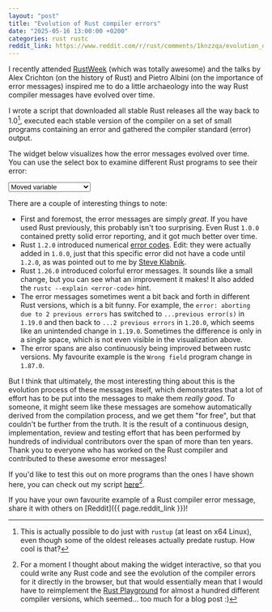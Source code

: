```yaml
---
layout: "post"
title: "Evolution of Rust compiler errors"
date: "2025-05-16 13:00:00 +0200"
categories: rust rustc
reddit_link: https://www.reddit.com/r/rust/comments/1knzzqa/evolution_of_rust_compiler_errors/
---
```


<link rel="stylesheet" href="https://cdnjs.cloudflare.com/ajax/libs/highlight.js/11.11.1/styles/default.min.css">
<link rel="stylesheet" href="/assets/posts/rustc-error-evolution/style.css" />
<script type="text/javascript" src="/assets/posts/rustc-error-evolution/ansi_up.js" defer></script>
<script type="text/javascript" src="https://cdn.jsdelivr.net/gh/highlightjs/cdn-release@latest/build/highlight.min.js" defer></script>
<script type="text/javascript" src="/assets/posts/rustc-error-evolution/script.js" defer></script>

I recently attended [RustWeek](https://rustweek.org/) (which was totally awesome) and the talks by Alex Crichton (on the history of Rust) and Pietro Albini (on the importance of error messages) inspired me to do a little archaeology into the way Rust compiler messages have evolved over time.

I wrote a script that downloaded all stable Rust releases all the way back to 1.0[^rustup], executed each stable version of the compiler on a set of small programs containing an error and gathered the compiler standard (error) output.

[^rustup]: This is actually possible to do just with `rustup` (at least on x64 Linux), even though some of the oldest releases actually predate rustup. How cool is that?

The widget below visualizes how the error messages evolved over time. You can use the select box to examine different Rust programs to see their error:

<select id="programs">
    <option value="moved_var">Moved variable</option>
    <option value="wrong_field">Wrong field</option>
    <option value="missing_impl">Missing implementation</option>
    <option value="swapped_args">Swapped arguments</option>
    <option value="wrong_type_arg">Wrong argument type</option>
    <option value="borrowck">Borrow check error</option>
    <option value="missing_where_bound">Missing where bound</option>
    <option value="unused_var">Unused variable</option>
</select>
<div id="error-widget"></div>

There are a couple of interesting things to note:

- First and foremost, the error messages are simply *great*. If you have used Rust previously, this probably isn't too surprising. Even Rust `1.0.0` contained pretty solid error reporting, and it got much better over time.
- Rust `1.2.0` introduced numerical [error codes](https://doc.rust-lang.org/error_codes/error-index.html). Edit: they were actually added in `1.0.0`, just that this specific error did not have a code until `1.2.0`, as was pointed out to me by [Steve Klabnik](https://www.reddit.com/r/rust/comments/1knzzqa/comment/msnlx2r).
- Rust `1.26.0` introduced colorful error messages. It sounds like a small change, but you can see what an improvement it makes! It also added the `rustc --explain <error-code>` hint.
- The error messages sometimes went a bit back and forth in different Rust versions, which is a bit funny. For example, the `error: aborting due to 2 previous errors` has switched to `...previous error(s)` in `1.19.0` and then back to `...2 previous errors` in `1.20.0`, which seems like an unintended change in `1.19.0`. Sometimes the difference is only in a single space, which is not even visible in the visualization above.
- The error spans are also continuously being improved between rustc versions. My favourite example is the `Wrong field` program change in `1.87.0`.

But I think that ultimately, the most interesting thing about this is the evolution process of these messages itself, which demonstrates that a lot of effort has to be put into the messages to make them *really good*. To someone, it might seem like these messages are somehow automatically derived from the compilation process, and we get them "for free", but that couldn't be further from the truth. It is the result of a continuous design, implementation, review and testing effort that has been performed by hundreds of individual contributors over the span of more than ten years. Thank you to everyone who has worked on the Rust compiler and contributed to these awesome error messages!

If you'd like to test this out on more programs than the ones I have shown here,
you can check out my script [here](https://github.com/Kobzol/rustc-error-evolution)[^interactive].

[^interactive]: For a moment I thought about making the widget interactive, so that you could write any Rust code and see the evolution of the compiler errors for it directly in the browser, but that would essentially mean that I would have to reimplement the [Rust Playground](https://play.rust-lang.org/) for almost a hundred different compiler versions, which seemed… too much for a blog post :)

If you have your own favourite example of a Rust compiler error message, share it with others on [Reddit]({{ page.reddit_link }})!
